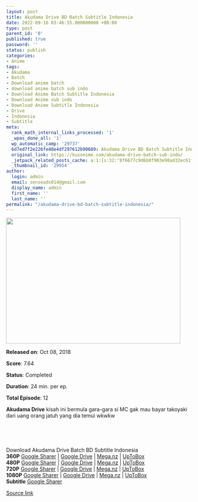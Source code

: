 ```yaml
---
layout: post
title: Akudama Drive BD Batch Subtitle Indonesia
date: 2022-09-16 03:46:55.000000000 +00:00
type: post
parent_id: '0'
published: true
password: ''
status: publish
categories:
- Anime
tags:
- Akudama
- Batch
- Download anime batch
- download anime batch sub indo
- Download Anime Batch Subtitle Indonesia
- Download Anime sub indo
- Download Anime Subtitle Indonesia
- Drive
- Indonesia
- Subtitle
meta:
  rank_math_internal_links_processed: '1'
  _wpas_done_all: '1'
  wp_automatic_camp: '29737'
  6d7ed7f2e226fe48e4df297612b90689: Akudama Drive BD Batch Subtitle Indonesia
  original_link: https://kusonime.com/akudama-drive-batch-sub-indo/
  _jetpack_related_posts_cache: a:1:{s:32:"8f6677c9d6b0f903e98ad32ec61f8deb";a:2:{s:7:"expires";i:1663343235;s:7:"payload";a:3:{i:0;a:1:{s:2:"id";i:27553;}i:1;a:1:{s:2:"id";i:29329;}i:2;a:1:{s:2:"id";i:29915;}}}}
  _thumbnail_id: '29954'
author:
  login: admin
  email: senseads014@gmail.com
  display_name: admin
  first_name: ''
  last_name: ''
permalink: "/akudama-drive-bd-batch-subtitle-indonesia/"
---
```

<p><img width="473" height="340" src="{{ site.baseurl }}/assets/2022/09/Akudama-Drive-473x340.jpg" class="attachment-thumb-large size-thumb-large wp-post-image" alt="" loading="lazy" title="Akudama Drive BD Batch Subtitle Indonesia" srcset="https://kusonime.com/wp-content/uploads/2020/11/Akudama-Drive-473x340.jpg 473w, https://kusonime.com/wp-content/uploads/2020/11/Akudama-Drive-300x216.jpg 300w, https://kusonime.com/wp-content/uploads/2020/11/Akudama-Drive-768x552.jpg 768w, https://kusonime.com/wp-content/uploads/2020/11/Akudama-Drive-520x374.jpg 520w, https://kusonime.com/wp-content/uploads/2020/11/Akudama-Drive.jpg 1000w" sizes="(max-width: 473px) 100vw, 473px" />
<p><b>Released on</b>: Oct 08, 2018</p>
<p>
<p><b>Score</b>: 7.64</p>
<p>
<p><b>Status</b>: Completed</p>
<p>
<p><b>Duration</b>: 24 min. per ep.</p>
<p>
<p><b>Total Episode</b>: 12</p>
<p>
<p><strong>Akudama Drive</strong> kisah ini bermula gara-gara si MC gak mau bayar takoyaki dari uang orang jatuh yang dia temui wkwkw</p>
<p>
<p> </p>
<p>
<p> </p>
<p>
<div class="smokeddl">
<div class="smokettl">Download Akudama Drive Batch BD Subtitle Indonesia</div>
<div class="smokeurl"><strong>360P</strong> <a href="https://acefile.co/f/64362759/kusonime-akudama-drive-bd-360p-rar" target="_blank" rel="noopener">Google Sharer</a> | <a href="https://drive.google.com/uc?export=download&amp;id=18EAHn28_PjqYPz7Fz-9LZ56IJsbisixw" target="_blank" rel="noopener">Google Drive</a> | <a href="https://mega.nz/file/NpMyjZRC#Fvu3H7EFvjDiaOi-1ES8-WKqt4egplQtFCIHEBtjx90" target="_blank" rel="noopener">Mega.nz</a> | <a href="https://uptobox.com/0nvk0e71j6po" target="_blank" rel="noopener">UpToBox</a></div>
<div class="smokeurl"><strong>480P</strong> <a href="https://acefile.co/f/64362763/kusonime-akudama-drive-bd-480p-rar" target="_blank" rel="noopener">Google Sharer</a> | <a href="https://drive.google.com/uc?export=download&amp;id=1is6jB4_gF4V0lzoPbTfh_QAGwd_QOrBq" target="_blank" rel="noopener">Google Drive</a> | <a href="https://mega.nz/file/R0cgwLiS#KCXGx2Q_K21WXYBEiDYZKGSsjk57qf27xRaxJM-My2g" target="_blank" rel="noopener">Mega.nz</a> | <a href="https://uptobox.com/nau5450oqcd1" target="_blank" rel="noopener">UpToBox</a></div>
<div class="smokeurl"><strong>720P</strong> <a href="https://acefile.co/f/64362765/kusonime-akudama-drive-bd-720p-rar" target="_blank" rel="noopener">Google Sharer</a> | <a href="https://drive.google.com/uc?export=download&amp;id=1Mz7EQXS5A5tdZ3DWbM2Y6cZicF80G3qL" target="_blank" rel="noopener">Google Drive</a> | <a href="https://mega.nz/file/IoUG1bob#3d04Whn83p5k0KmLB2_XGD_fDTrudDk5U0VGAXjT__I" target="_blank" rel="noopener">Mega.nz</a> | <a href="https://uptobox.com/prgyvtpdngvy" target="_blank" rel="noopener">UpToBox</a></div>
<div class="smokeurl"><strong>1080P</strong> <a href="https://acefile.co/f/64362770/kusonime-akudama-drive-bd-1080p-rar" target="_blank" rel="noopener">Google Sharer</a> | <a href="https://drive.google.com/uc?export=download&amp;id=1jPdsS7OLZQza8F5Kz4A4a84HRoY0c_AI" target="_blank" rel="noopener">Google Drive</a> | <a href="https://mega.nz/file/YsVkAJzI#I7aktuWhbkZN7TzxR-Ll7HdpYyIZqeb0inwa3q7NgW4" target="_blank" rel="noopener">Mega.nz</a> | <a href="https://uptobox.com/ya0dnxcx1wjh" target="_blank" rel="noopener">UpToBox</a></div>
<div class="smokeurl"><strong>Subtitle</strong> <a href="https://acefile.co/f/64362776/kusonime-akudama-drive-bd-subsfont-rar" target="_blank" rel="noopener">Google Sharer</a></div>
</div>
<p><a href="https://kusonime.com/akudama-drive-batch-sub-indo/">Source link </a></p>
